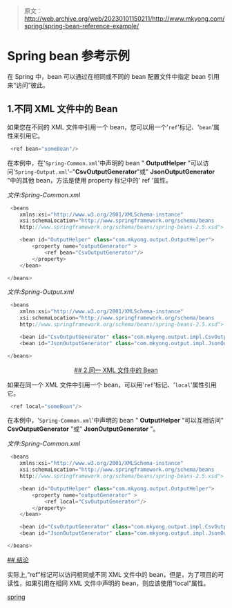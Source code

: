 > 原文：<http://web.archive.org/web/20230101150211/http://www.mkyong.com/spring/spring-bean-reference-example/>

# Spring bean 参考示例

在 Spring 中，bean 可以通过在相同或不同的 bean 配置文件中指定 bean 引用来“访问”彼此。

## 1.不同 XML 文件中的 Bean

如果您在不同的 XML 文件中引用一个 bean，您可以用一个'`ref`'标记、'`bean`'属性来引用它。

```java
 <ref bean="someBean"/> 
```

在本例中，在'`Spring-Common.xml`'中声明的 bean " **OutputHelper** "可以访问'`Spring-Output.xml`'–"**CsvOutputGenerator**"或" **JsonOutputGenerator** "中的其他 bean，方法是使用 property 标记中的' ref '属性。

*文件:Spring-Common.xml*

```java
 <beans 
	xmlns:xsi="http://www.w3.org/2001/XMLSchema-instance"
	xsi:schemaLocation="http://www.springframework.org/schema/beans
	http://www.springframework.org/schema/beans/spring-beans-2.5.xsd">

	<bean id="OutputHelper" class="com.mkyong.output.OutputHelper">
		<property name="outputGenerator" >
			<ref bean="CsvOutputGenerator"/>
		</property>
	</bean>

</beans> 
```

*文件:Spring-Output.xml*

```java
 <beans 
	xmlns:xsi="http://www.w3.org/2001/XMLSchema-instance"
	xsi:schemaLocation="http://www.springframework.org/schema/beans
	http://www.springframework.org/schema/beans/spring-beans-2.5.xsd">

	<bean id="CsvOutputGenerator" class="com.mkyong.output.impl.CsvOutputGenerator" />
	<bean id="JsonOutputGenerator" class="com.mkyong.output.impl.JsonOutputGenerator" />

</beans> 
```

 <ins class="adsbygoogle" style="display:block; text-align:center;" data-ad-format="fluid" data-ad-layout="in-article" data-ad-client="ca-pub-2836379775501347" data-ad-slot="6894224149">## 2.同一 XML 文件中的 Bean

如果在同一个 XML 文件中引用一个 bean，可以用'`ref`'标记、'`local`'属性引用它。

```java
 <ref local="someBean"/> 
```

在本例中，'`Spring-Common.xml`'中声明的 bean " **OutputHelper** "可以互相访问" **CsvOutputGenerator** "或" **JsonOutputGenerator** "。

*文件:Spring-Common.xml*

```java
 <beans 
	xmlns:xsi="http://www.w3.org/2001/XMLSchema-instance"
	xsi:schemaLocation="http://www.springframework.org/schema/beans
	http://www.springframework.org/schema/beans/spring-beans-2.5.xsd">

	<bean id="OutputHelper" class="com.mkyong.output.OutputHelper">
		<property name="outputGenerator" >
			<ref local="CsvOutputGenerator"/>
		</property>
	</bean>

	<bean id="CsvOutputGenerator" class="com.mkyong.output.impl.CsvOutputGenerator" />
	<bean id="JsonOutputGenerator" class="com.mkyong.output.impl.JsonOutputGenerator" />

</beans> 
```

 <ins class="adsbygoogle" style="display:block" data-ad-client="ca-pub-2836379775501347" data-ad-slot="8821506761" data-ad-format="auto" data-ad-region="mkyongregion">## 结论

实际上,“ref”标记可以访问相同或不同 XML 文件中的 bean，但是，为了项目的可读性，如果引用在相同 XML 文件中声明的 bean，则应该使用“local”属性。

[spring](http://web.archive.org/web/20190311141827/http://www.mkyong.com/tag/spring/)







